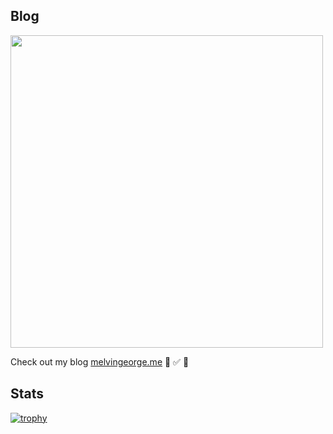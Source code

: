 ## Blog

[<img width="500" src="https://res.cloudinary.com/df8e3k5he/image/upload/blog/metame_181fd8c1df.webp"/>](https://melvingeorge.me)
 

Check out my blog [melvingeorge.me](https://melvingeorge.me) 🚀 ✅ 🦄

## Stats
[![trophy](https://github-profile-trophy.vercel.app/?username=melvin2016&column=3&margin-w=15&margin-h=15&theme=onedark)](https://github.com/ryo-ma/github-profile-trophy)
 
 
